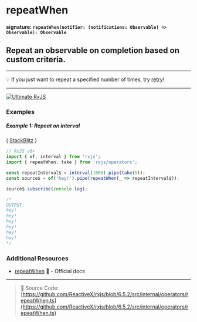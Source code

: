 # repeatWhen

#### signature: `repeatWhen(notifier: (notifications: Observable) => Observable): Observable`

## Repeat an observable on completion based on custom criteria.

---

💡 If you just want to repeat a specified number of times, try [retry](retry.md)!

---


[![Ultimate RxJS](https://drive.google.com/uc?export=view&id=1htrban3k3Z8CxiKwEV6bdmxW5Wu8xdWX "Ultimate RxJS")](https://ultimatecourses.com/courses/rxjs?ref=4)

### Examples

##### Example 1: Repeat on interval

(
[StackBlitz](https://stackblitz.com/edit/rxjs-repeatwhen?file=index.ts&devtoolsheight=100)
)

```js
// RxJS v6+
import { of, interval } from 'rxjs'; 
import { repeatWhen, take } from 'rxjs/operators';

const repeatInterval$ = interval(1000).pipe(take(5));
const source$ = of('hey!').pipe(repeatWhen(_ => repeatInterval$));

source$.subscribe(console.log);

/*
OUTPUT:
hey!
hey!
hey!
hey!
hey!
hey!
*/
```

### Additional Resources

- [repeatWhen](https://rxjs.dev/api/operators/repeatWhen)
  📰 - Official docs

---

> :file_folder: Source Code:
> [https://github.com/ReactiveX/rxjs/blob/6.5.2/src/internal/operators/repeatWhen.ts](https://github.com/ReactiveX/rxjs/blob/6.5.2/src/internal/operators/repeatWhen.ts)
